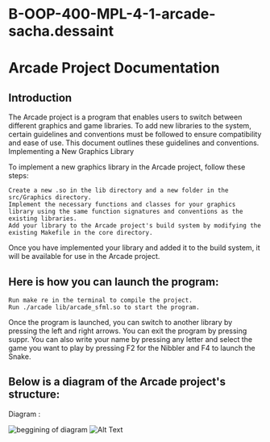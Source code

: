 # B-OOP-400-MPL-4-1-arcade-sacha.dessaint

# Arcade Project Documentation

## Introduction

The Arcade project is a program that enables users to switch between different graphics and game libraries. To add new libraries to the system, certain guidelines and conventions must be followed to ensure compatibility and ease of use. This document outlines these guidelines and conventions.
Implementing a New Graphics Library

To implement a new graphics library in the Arcade project, follow these steps:

    Create a new .so in the lib directory and a new folder in the src/Graphics directory.
    Implement the necessary functions and classes for your graphics library using the same function signatures and conventions as the existing libraries.
    Add your library to the Arcade project's build system by modifying the existing Makefile in the core directory.

Once you have implemented your library and added it to the build system, it will be available for use in the Arcade project.

## Here is how you can launch the program:

    Run make re in the terminal to compile the project.
    Run ./arcade lib/arcade_sfml.so to start the program.

Once the program is launched, you can switch to another library by pressing the left and right arrows. You can exit the program by pressing suppr.
You can also write your name by pressing any letter and select the game you want to play by pressing F2 for the Nibbler and F4 to launch the Snake.


## Below is a diagram of the Arcade project's structure:

Diagram :

![beggining of diagram](https://user-images.githubusercontent.com/91196399/229443168-d8d54295-5504-4716-9b7f-80bd69392c71.png)
![Alt Text](https://user-images.githubusercontent.com/91196399/229444082-86dd2f62-77dc-4754-9f62-8e35dc91ba9b.png)
